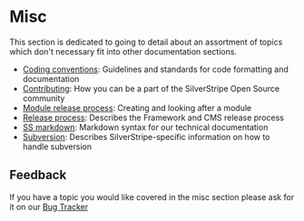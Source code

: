# Misc

This section is dedicated to going to detail about an assortment of topics which don't necessary fit into other documentation
sections.

* [Coding conventions](coding-conventions): Guidelines and standards for code formatting and documentation
* [Contributing](contributing): How you can be a part of the SilverStripe Open Source community
* [Module release process](module-release-process): Creating and looking after a module
* [Release process](release-process): Describes the Framework and CMS release process
* [SS markdown](ss-markdown): Markdown syntax for our technical documentation
* [Subversion](subversion): Describes SilverStripe-specific information on how to handle subversion

## Feedback

If you have a topic you would like covered in the misc section please ask for it on our [Bug Tracker](http://open.silverstripe.org)
 

